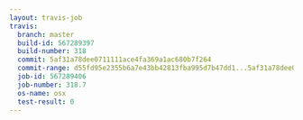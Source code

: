 ```yaml
---
layout: travis-job
travis:
  branch: master
  build-id: 567289397
  build-number: 318
  commit: 5af31a78dee0711111ace4fa369a1ac680b7f264
  commit-range: d55fd95e2355b6a7e43bb42813fba995d7b47dd1...5af31a78dee0711111ace4fa369a1ac680b7f264
  job-id: 567289406
  job-number: 318.7
  os-name: osx
  test-result: 0
---
```

